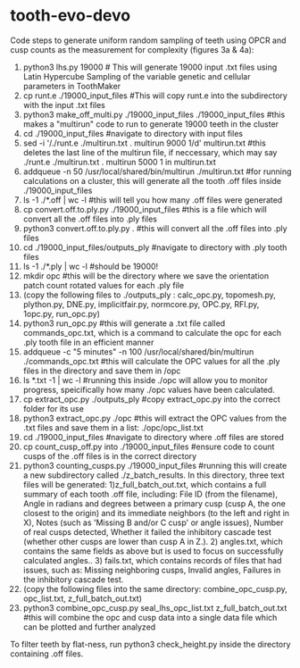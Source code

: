# tooth-evo-devo

Code steps to generate uniform random sampling of teeth using OPCR and cusp counts as the measurement for complexity (figures 3a & 4a):
1. python3 lhs.py 19000     # This will generate 19000 input .txt files using Latin Hypercube Sampling of the variable genetic and cellular parameters in ToothMaker
2. cp runt.e ./19000_input_files     #This will copy runt.e into the subdirectory with the input .txt files
3. python3 make_off_multi.py ./19000_input_files ./19000_input_files     #this makes a "multirun" code to run to generate 19000 teeth in the cluster 
4. cd ./19000_input_files #navigate to directory with input files
5. sed -i '/\.\/runt\.e \.\/multirun\.txt \. multirun 9000 1/d' multirun.txt     #this deletes the last line of the multirun file, if neccessary, which may say ./runt.e ./multirun.txt . multirun 5000 1 in multirun.txt
6. addqueue -n 50 /usr/local/shared/bin/multirun ./multirun.txt     #for running calculations on a cluster, this will generate all the tooth .off files inside ./19000_input_files
7. ls -1 ./*.off | wc -l    #this will tell you how many .off files were generated
8. cp convert.off.to.ply.py ./19000_input_files     #this is a file which will convert all the .off files into .ply files
9. python3 convert.off.to.ply.py .    #this will convert all the .off files into .ply files
10. cd ./19000_input_files/outputs_ply    #navigate to directory with .ply tooth files
11. ls -1 ./*.ply | wc -l    #should be 19000!
12. mkdir opc    #this will be the directory where we save the orientation patch count rotated values for each .ply file
13.  (copy the following files to ./outputs_ply : calc_opc.py, topomesh.py, plython.py, DNE.py, implicitfair.py, normcore.py, OPC.py, RFI.py, 1opc.py, run_opc.py)
14.  python3 run_opc.py    #this will generate a .txt file called commands_opc.txt, which is a command to calculate the opc for each .ply tooth file in an efficient manner
15.  addqueue -c "5 minutes" -n 100 /usr/local/shared/bin/multirun ./commands_opc.txt    #this will calculate the OPC values for all the .ply files in the directory and save them in /opc
16.  ls *.txt -1 | wc -l    #running this inside ./opc will allow you to monitor progress, speicifically how many ./opc values have been calculated.
17.  cp extract_opc.py ./outputs_ply    #copy extract_opc.py into the correct folder for its use
18.  python3 extract_opc.py ./opc     #this will extract the OPC values from the .txt files and save them in a list: ./opc/opc_list.txt
19.  cd ./19000_input_files    #navigate to directory where .off files are stored
20.  cp count_cusp_off.py into ./19000_input_files    #ensure code to count cusps of the .off files is in the correct directory
21.  python3 counting_cusps.py ./19000_input_files     #running this will create a new subdirectory called ./z_batch_results. In this directory, three text files will be generated: 1)z_full_batch_out.txt, which contains a full summary of each tooth .off file, including: File ID (from the filename), Angle in radians and degrees between a primary cusp (cusp A, the one closest to the origin) and its immediate neighbors (to the left and right in X), Notes (such as 'Missing B and/or C cusp' or angle issues), Number of real cusps detected, Whether it failed the inhibitory cascade test (whether other cusps are lower than cusp A in Z.). 2) angles.txt, which contains the same fields as above but is used to focus on successfully calculated angles.. 3) fails.txt, which contains records of files that had issues, such as: Missing neighboring cusps, Invalid angles, Failures in the inhibitory cascade test.
23.  (copy the following files into the same directory: combine_opc_cusp.py, opc_list.txt, z_full_batch_out.txt)
24.  python3 combine_opc_cusp.py seal_lhs_opc_list.txt z_full_batch_out.txt     #this will combine the opc and cusp data into a single data file which can be plotted and further analyzed

To filter teeth by flat-ness, run python3 check_height.py inside the directory containing .off files.
